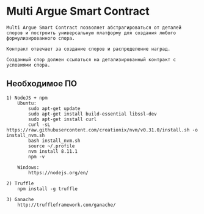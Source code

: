 
# Multi Argue Smart Contract
    Multi Argue Smart Contract позволяет абстрагироваться от деталей споров и построить универсальную платформу для создания любого формулизированного спора.

    Контракт отвечает за создание споров и распределение наград. 

    Созданный спор должен ссылаться на детализированный контракт с условиями спора.
    
## Необходимое ПО
    1) NodeJS + npm
        Ubuntu:
            sudo apt-get update
            sudo apt-get install build-essential libssl-dev
            sudo apt-get install curl
            curl -sL https://raw.githubusercontent.com/creationix/nvm/v0.31.0/install.sh -o install_nvm.sh
            bash install_nvm.sh
            source ~/.profile
            nvm install 8.11.1
            npm -v
        
        Windows:
            https://nodejs.org/en/    
        
    2) Truffle
        npm install -g truffle
        
    3) Ganache
        http://truffleframework.com/ganache/